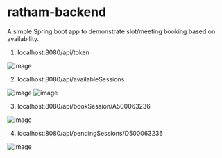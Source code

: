 # ratham-backend
A simple Spring boot app to demonstrate slot/meeting booking based on availability.

1. localhost:8080/api/token

![image](https://github.com/Abhijeetmishr/ratham-backend/assets/43075376/75bd4658-63cf-4f26-9832-b81791378219)

2. localhost:8080/api/availableSessions

![image](https://github.com/Abhijeetmishr/ratham-backend/assets/43075376/42dc50bf-df9a-4dbf-8476-f09c412f7150)
![image](https://github.com/Abhijeetmishr/ratham-backend/assets/43075376/d23bf931-1fa7-4509-aea7-6b62b0fb8e1f)

3. localhost:8080/api/bookSession/A500063236

![image](https://github.com/Abhijeetmishr/ratham-backend/assets/43075376/76e04b14-a733-4c2d-88d1-b2aa3eb85358)

4. localhost:8080/api/pendingSessions/D500063236

![image](https://github.com/Abhijeetmishr/ratham-backend/assets/43075376/88cea0d3-aff9-4741-bfa9-66c33446a400)
